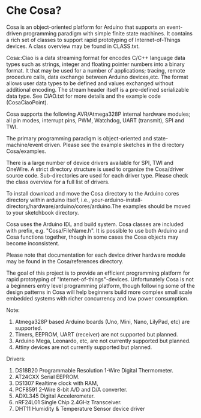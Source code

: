 Che Cosa?
====

Cosa is an object-oriented platform for Arduino that supports an event-driven programming paradigm with simple finite state machines. It contains a rich set of classes to support rapid prototyping of Internet-of-Things devices. A class overview may be found in CLASS.txt.

Cosa::Ciao is a data streaming format for encodes C/C++ language data types such as strings, integer and floating pointer numbers into a binary format. It that may be used for a number of applications; tracing, remote procedure calls, data exchange between Arduino devices,etc. The format allows user data types to be defined and values exchanged without additional encoding. The stream header itself is a pre-defined serializable data type. See CIAO.txt for more details and the example code (CosaCiaoPoint).

Cosa supports the following AVR/Atmega328P internal hardware modules; all pin modes, interrupt pins, PWM, Watchdog, UART (transmit), SPI and TWI. 

The primary programming paradigm is object-oriented and state-machine/event driven. Please see the example sketches in the directory Cosa/examples.

There is a large number of device drivers available for SPI, TWI and OneWire. A strict directory structure is used to organize the Cosa/driver source code. Sub-directories are used for each driver type. Please check the class overview for a full list of drivers.

To install download and move the Cosa directory to the Arduino cores directory within arduino itself, i.e., your-arduino-install-directory/hardware/arduino/cores/arduino.The examples should be moved to your sketchbook directory. 

Cosa uses the Arduino IDL and build system. Cosa classes are included with prefix, e.g. "Cosa/FileName.h". It is possible to use both Arduino and Cosa functions together, though in some cases the Cosa objects may become inconsistent.

Please note that documentation for each device driver hardware module may be found in the Cosa/references directory. 

The goal of this project is to provide an efficient programming platform for rapid prototyping of "Internet-of-things"-devices. Unfortunately Cosa is not a beginners entry level programming platform, though following some of the design patterns in Cosa will help beginners build more complex small scale embedded systems with richer concurrency and low power consumption.

Note:

1. Atmega328P based Arduino boards (Uno, Mini, Nano, LilyPad, etc) are supported. 
2. Timers, EEPROM, UART (receiver) are not supported but planned.
3. Arduino Mega, Leonardo, etc, are not currently supported but planned.
4. Attiny devices are not currently supported but planned.

Drivers:

1. DS18B20 Programmable Resolution 1-Wire Digital Thermometer.
2. AT24CXX Serial EEPROM.
3. DS1307 Realtime clock with RAM,
4. PCF8591 2-Wire 8-bit A/D and D/A converter.
5. ADXL345 Digital Accelerometer.
6. nRF24L01 Single Chip 2.4GHz Transceiver. 
7. DHT11 Humidity & Temperature Sensor device driver


